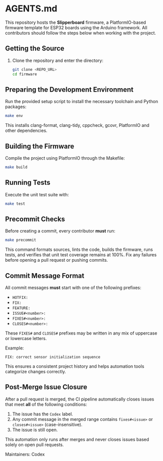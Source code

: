 # AGENTS.md

This repository hosts the **Slipperboard** firmware, a PlatformIO-based firmware
template for ESP32 boards using the Arduino framework. All contributors should
follow the steps below when working with the project.

## Getting the Source
1. Clone the repository and enter the directory:
   ```bash
   git clone <REPO_URL>
   cd firmware
   ```

## Preparing the Development Environment
Run the provided setup script to install the necessary toolchain and Python
packages:
```bash
make env
```
This installs clang-format, clang-tidy, cppcheck, gcovr, PlatformIO and other
dependencies.

## Building the Firmware
Compile the project using PlatformIO through the Makefile:
```bash
make build
```

## Running Tests
Execute the unit test suite with:
```bash
make test
```

## Precommit Checks
Before creating a commit, every contributor **must** run:
```bash
make precommit
```
This command formats sources, lints the code, builds the firmware, runs tests,
and verifies that unit test coverage remains at 100%. Fix any failures before
opening a pull request or pushing commits.

## Commit Message Format
All commit messages **must** start with one of the following prefixes:

* `HOTFIX:`
* `FIX:`
* `FEATURE:`
* `ISSUE#<number>:`
* `FIXES#<number>:`
* `CLOSES#<number>:`

These `FIXES#` and `CLOSES#` prefixes may be written in any mix of uppercase or
lowercase letters.

Example:

```text
FIX: correct sensor initialization sequence
```

This ensures a consistent project history and helps automation tools categorize
changes correctly.

## Post-Merge Issue Closure

After a pull request is merged, the CI pipeline automatically closes issues that
meet **all** of the following conditions:

1. The issue has the `Codex` label.
2. Any commit message in the merged range contains `fixes#<issue>` or
   `closes#<issue>` (case-insensitive).
3. The issue is still open.

This automation only runs after merges and never closes issues based solely on
open pull requests.

Maintainers: Codex
